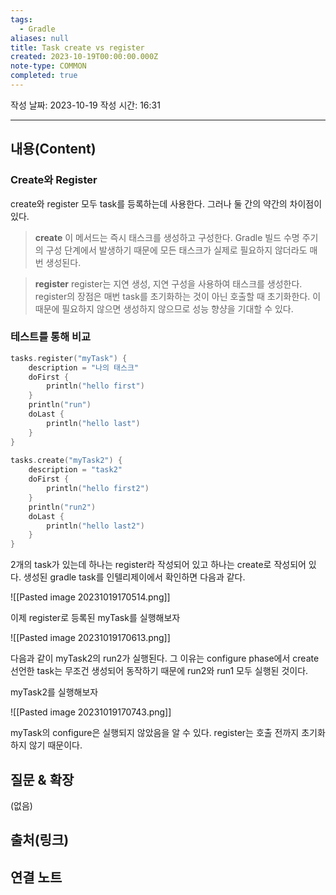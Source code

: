 ```yaml
---
tags:
  - Gradle
aliases: null
title: Task create vs register
created: 2023-10-19T00:00:00.000Z
note-type: COMMON
completed: true
---
```

작성 날짜: 2023-10-19
작성 시간: 16:31


----
## 내용(Content)

### Create와 Register

create와 register 모두 task를 등록하는데 사용한다. 그러나 둘 간의 약간의 차이점이 있다.

> **create**
> 이 메서드는 즉시 태스크를 생성하고 구성한다.  Gradle 빌드 수명 주기의 구성 단계에서 발생하기 때문에 모든 태스크가 실제로 필요하지 않더라도 매번 생성된다.

> **register**
> register는 지연 생성, 지연 구성을 사용하여 태스크를 생성한다. register의 장점은 매번 task를 초기화하는 것이 아닌 호출할 때 초기화한다. 이 때문에 필요하지 않으면 생성하지 않으므로 성능 향샹을 기대할 수 있다.


### 테스트를 통해 비교
```kotlin
tasks.register("myTask") {  
    description = "나의 태스크"  
    doFirst {  
        println("hello first")  
    }  
    println("run")  
    doLast {  
        println("hello last")  
    }  
}  
  
tasks.create("myTask2") {  
    description = "task2"  
    doFirst {  
        println("hello first2")  
    }  
    println("run2")  
    doLast {  
        println("hello last2")  
    }  
}
```

2개의 task가 있는데 하나는 register라 작성되어 있고 하나는 create로 작성되어 있다. 생성된 gradle task를 인텔리제이에서 확인하면 다음과 같다.

![[Pasted image 20231019170514.png]]

이제 register로 등록된 myTask를 실행해보자

![[Pasted image 20231019170613.png]]

다음과 같이 myTask2의 run2가 실행된다. 그 이유는 configure phase에서 create 선언한 task는 무조건 생성되어 동작하기 때문에 run2와 run1 모두 실행된 것이다.

myTask2를 실행해보자

![[Pasted image 20231019170743.png]]

myTask의 configure은 실행되지 않았음을 알 수 있다. register는 호출 전까지 초기화하지 않기 때문이다.

## 질문 & 확장

(없음)

## 출처(링크)


## 연결 노트










